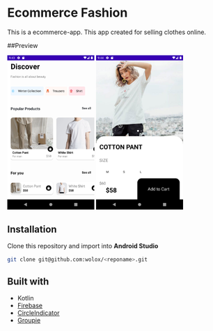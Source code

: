 # Ecommerce Fashion

This is a ecommerce-app. This app created for selling clothes online. 

##Preview

<img src="docs/screenshots/main_screen.png" width="200"> <img src="docs/screenshots/product_screen.png" width="200">


## Installation
Clone this repository and import into **Android Studio**
```bash
git clone git@github.com:wolox/<reponame>.git
```

## Built with
* Kotlin
* [Firebase](https://firebase.google.com/) 
* [CircleIndicator](https://github.com/ongakuer/CircleIndicator) 
* [Groupie](https://github.com/lisawray/groupie)